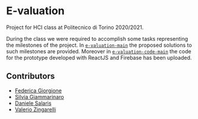# E-valuation
Project for HCI class at Politecnico di Torino 2020/2021.

During the class we were required to accomplish some tasks representing the milestones of the project. In [`e-valuation-main`](./e-valuation-main) the proposed solutions to such milestones are provided. Moreover in [`e-valuation-code-main`](./e-valuation-code-main) the code for the prototype developed with ReactJS and Firebase has been uploaded.

## Contributors
* [Federica Giorgione](https://github.com/FedericaGiorgione)
* [Silvia Giammarinaro](https://github.com/sigeek)
* [Daniele Salaris](https://github.com/DanieleSalaris) 
* [Valerio Zingarelli](https://github.com/z216z) 
